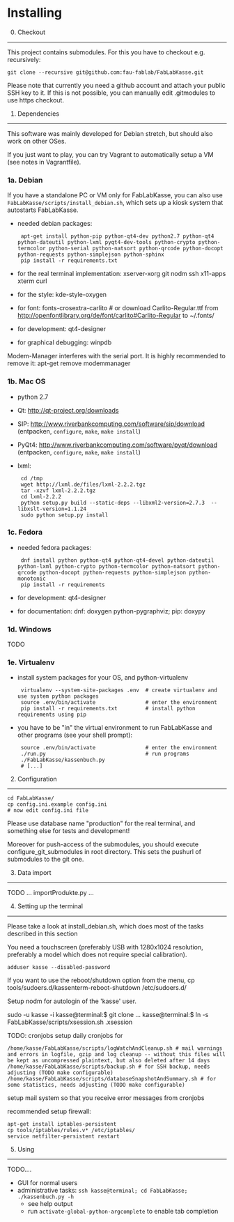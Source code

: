 Installing
==========

0. Checkout
-----------

This project contains submodules. For this you have to checkout e.g. recursively:

`git clone --recursive git@github.com:fau-fablab/FabLabKasse.git`

Please note that currently you need a github account and attach your public SSH key to it. If this is not possible, you can manually edit .gitmodules to use https checkout.

1.  Dependencies
----------------

This software was mainly developed for Debian stretch, but should also work on other OSes.

If you just want to play, you can try Vagrant to automatically setup a VM (see notes in Vagrantfile).

### 1a. Debian

If you have a standalone PC or VM only for FabLabKasse, you can also use `FabLabKasse/scripts/install_debian.sh`, which sets up a kiosk system that autostarts FabLabKasse.

 - needed debian packages:

        apt-get install python-pip python-qt4-dev python2.7 python-qt4 python-dateutil python-lxml pyqt4-dev-tools python-crypto python-termcolor python-serial python-natsort python-qrcode python-docopt python-requests python-simplejson python-sphinx
        pip install -r requirements.txt

 - for the real terminal implementation: xserver-xorg git nodm ssh x11-apps xterm curl
 - for the style: kde-style-oxygen
 - for font: fonts-crosextra-carlito # or download Carlito-Regular.ttf from http://openfontlibrary.org/de/font/carlito#Carlito-Regular to ~/.fonts/
 - for development: qt4-designer
 - for graphical debugging: winpdb


Modem-Manager interferes with the serial port. It is highly recommended to remove it:
    apt-get remove modemmanager

### 1b. Mac OS

 - python 2.7
 - Qt: http://qt-project.org/downloads
 - SIP: http://www.riverbankcomputing.com/software/sip/download (entpacken, `configure`, `make`, `make install`)
 - PyQt4: http://www.riverbankcomputing.com/software/pyqt/download (entpacken, `configure`, `make`, `make install`)
 - lxml:

        cd /tmp
        wget http://lxml.de/files/lxml-2.2.2.tgz
        tar -xzvf lxml-2.2.2.tgz
        cd lxml-2.2.2
        python setup.py build --static-deps --libxml2-version=2.7.3  --libxslt-version=1.1.24
        sudo python setup.py install


### 1c. Fedora

 - needed fedora packages:

        dnf install python python-qt4 python-qt4-devel python-dateutil python-lxml python-crypto python-termcolor python-natsort python-qrcode python-docopt python-requests python-simplejson python-monotonic
        pip install -r requirements

 - for development: qt4-designer
 - for documentation: dnf: doxygen python-pygraphviz; pip: doxypy

### 1d. Windows

 TODO

### 1e. Virtualenv

 - install system packages for your OS, and python-virtualenv

        virtualenv --system-site-packages .env  # create virtualenv and use system python packages
        source .env/bin/activate                # enter the environment
        pip install -r requirements.txt         # install python requirements using pip

 - you have to be "in" the virtual environment to run FabLabKasse and other programs (see your shell prompt):

        source .env/bin/activate                # enter the environment
        ./run.py                                # run programs
        ./FabLabKasse/kassenbuch.py
        # [...]

2.  Configuration
-----------------

    cd FabLabKasse/
    cp config.ini.example config.ini
    # now edit config.ini file

Please use database name "production" for the real terminal, and something else for tests and development!

Moreover for push-access of the submodules, you should execute configure_git_submodules in root directory. This sets the pushurl of submodules to the git one.

3.  Data import
---------------

TODO ... importProdukte.py ...

4.  Setting up the terminal
---------------------------

Please take a look at install_debian.sh, which does most of the tasks described in this section

You need a touchscreen (preferably USB with 1280x1024 resolution, preferably a model which does not require special calibration).

    adduser kasse --disabled-password

If you want to use the reboot/shutdown option from the menu,
cp tools/sudoers.d/kassenterm-reboot-shutdown /etc/sudoers.d/

Setup nodm for autologin of the 'kasse' user.

sudo -u kasse -i
    kasse@terminal:$ git clone  ...
    kasse@terminal:$ ln -s FabLabKasse/scripts/xsession.sh .xsession

TODO: cronjobs
setup daily cronjobs for

    /home/kasse/FabLabKasse/scripts/logWatchAndCleanup.sh # mail warnings and errors in logfile, gzip and log cleanup -- without this files will be kept as uncompressed plaintext, but also deleted after 14 days
    /home/kasse/FabLabKasse/scripts/backup.sh # for SSH backup, needs adjusting (TODO make configurable)
    /home/kasse/FabLabKasse/scripts/databaseSnapshotAndSummary.sh # for some statistics, needs adjusting (TODO make configurable)

setup mail system so that you receive error messages from cronjobs

recommended setup firewall:

    apt-get install iptables-persistent
    cp tools/iptables/rules.v* /etc/iptables/
    service netfilter-persistent restart

5. Using
--------

TODO....

 - GUI for normal users
 - administrative tasks: `ssh kasse@terminal; cd FabLabKasse; ./kassenbuch.py -h`
    - see help output
    - run `activate-global-python-argcomplete` to enable tab completion
